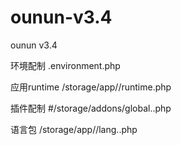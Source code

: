 # ounun-v3.4
ounun v3.4

环境配制
.environment.php


应用runtime
/storage/app/<app>/runtime.php


插件配制
#/storage/addons/global.<addons>.php


语言包
/storage/app/<app>/lang.<lang>.php